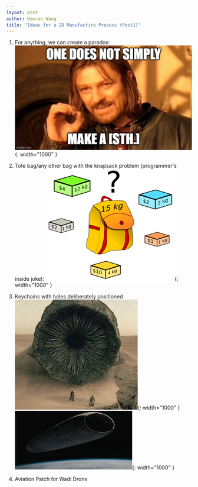 ```yaml
---
layout: post
author: Haoran Wang
title: "Ideas for a 2D Manufactire Process (Post1)"
---
```


1. For anything, we can create a paradox:
![Image of Boromir meme](/assets/images/Manus_et_Machina_course_images/25-03-01-2D_ideas0/p1.jpg ){: width="1000" }

2. Tote bag/any other bag with the knapsack problem (programmer's inside joke):
![Image of knapsack meme](/assets/images/Manus_et_Machina_course_images/25-03-01-2D_ideas0/p2.png ){: width="1000" }

3. Keychains with holes deliberately positioned
![Image of sandworm](/assets/images/Manus_et_Machina_course_images/25-03-01-2D_ideas0/p3.jpg ){: width="1000" }
![Image of heighliner](/assets/images/Manus_et_Machina_course_images/25-03-01-2D_ideas0/p4.jpeg ){: width="1000" }

4. Aviation Patch for Wadi Drone